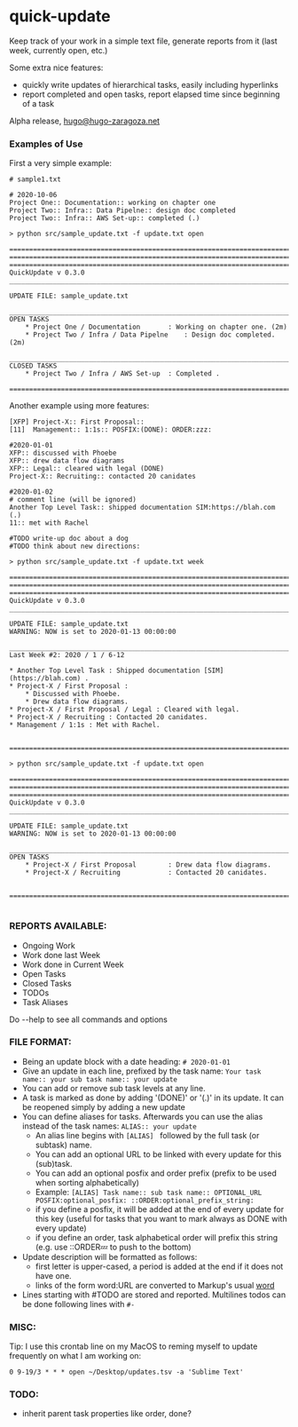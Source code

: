 # quick-update

Keep track of your work in a simple text file, generate reports from it (last week, currently open, etc.)

Some extra nice features:
  * quickly write updates of hierarchical tasks, easily including hyperlinks
  * report completed and open tasks, report elapsed time since beginning of a task


Alpha release, hugo@hugo-zaragoza.net

### Examples of Use

First a very simple example:

```
# sample1.txt

# 2020-10-06 
Project One:: Documentation:: working on chapter one
Project Two:: Infra:: Data Pipelne:: design doc completed
Project Two:: Infra:: AWS Set-up:: completed (.)
```
```
> python src/sample_update.txt -f update.txt open

================================================================================================================================================================
================================================================================================================================================================
================================================================================================================================================================
QuickUpdate v 0.3.0
________________________________________________________________________________________________________________________________________________________________

UPDATE FILE: sample_update.txt

________________________________________________________________________________________________________________________________________________________________
OPEN TASKS
    * Project One / Documentation   	: Working on chapter one. (2m)
    * Project Two / Infra / Data Pipelne	: Design doc completed. (2m)

________________________________________________________________________________________________________________________________________________________________
CLOSED TASKS
    * Project Two / Infra / AWS Set-up	: Completed .

================================================================================================================================================================
```
Another example using more features:
```
[XFP] Project-X:: First Proposal::
[11]  Management:: 1:1s:: POSFIX:(DONE): ORDER:zzz:

#2020-01-01
XFP:: discussed with Phoebe
XFP:: drew data flow diagrams
XFP:: Legal:: cleared with legal (DONE)
Project-X:: Recruiting:: contacted 20 canidates

#2020-01-02
# comment line (will be ignored)
Another Top Level Task:: shipped documentation SIM:https://blah.com (.)
11:: met with Rachel

#TODO write-up doc about a dog
#TODO think about new directions:
```
```
> python src/sample_update.txt -f update.txt week

================================================================================================================================================================
================================================================================================================================================================
================================================================================================================================================================
QuickUpdate v 0.3.0
________________________________________________________________________________________________________________________________________________________________

UPDATE FILE: sample_update.txt
WARNING: NOW is set to 2020-01-13 00:00:00

________________________________________________________________________________________________________________________________________________________________
Last Week #2: 2020 / 1 / 6-12

* Another Top Level Task : Shipped documentation [SIM](https://blah.com) .
* Project-X / First Proposal :
    * Discussed with Phoebe.
    * Drew data flow diagrams.
* Project-X / First Proposal / Legal : Cleared with legal.
* Project-X / Recruiting : Contacted 20 canidates.
* Management / 1:1s : Met with Rachel.


================================================================================================================================================================

> python src/sample_update.txt -f update.txt open

================================================================================================================================================================
================================================================================================================================================================
================================================================================================================================================================
QuickUpdate v 0.3.0
________________________________________________________________________________________________________________________________________________________________

UPDATE FILE: sample_update.txt
WARNING: NOW is set to 2020-01-13 00:00:00

________________________________________________________________________________________________________________________________________________________________
OPEN TASKS
    * Project-X / First Proposal    	: Drew data flow diagrams.
    * Project-X / Recruiting        	: Contacted 20 canidates.


================================================================================================================================================================


```

### REPORTS AVAILABLE:
  * Ongoing Work
  * Work done last Week
  * Work done in Current Week
  * Open Tasks
  * Closed Tasks
  * TODOs
  * Task Aliases
  
  Do --help to see all commands and options

### FILE FORMAT:
  * Being an update block with a date heading: `# 2020-01-01`
  * Give an update in each line, prefixed by the task name: `Your task name:: your sub task name:: your update`
  * You can add or remove sub task levels at any line.
  * A task is marked as done by adding '(DONE)' or '(.)' in its update. It can be reopened simply by adding a new update
  * You can define aliases for tasks. Afterwards you can use the alias instead of the task names: ```ALIAS:: your update``` 
    * An alias line begins with `[ALIAS] ` followed by the full task (or subtask) name.
    * You can add an optional URL to be linked with every update for this (sub)task.
    * You can add an optional posfix and order prefix (prefix to be used when sorting alphabetically)
    * Example: `[ALIAS] Task name:: sub task name:: OPTIONAL_URL POSFIX:optional_posfix: ::ORDER:optional_prefix_string:`
    * if you define a posfix, it will be added at the end of every update for this key (useful for tasks that you want to mark always as DONE with every update)
    * if you define an order, task alphabetical order will prefix this string (e.g. use ::ORDER:zzz: to push to the bottom)
  * Update description will be formatted as follows: 
    * first letter is upper-cased, a period is added at the end if it does not have one.
    * links of the form word:URL are converted to Markup's usual [word](url)
  * Lines starting with #TODO are stored and reported. Multilines todos can be done following lines with `#- `
  

### MISC:

Tip: I use this crontab line on my MacOS to reming myself to update frequently on what I am working on:
```
0 9-19/3 * * * open ~/Desktop/updates.tsv -a 'Sublime Text'
```

### TODO: 
- inherit parent task properties like order, done?
